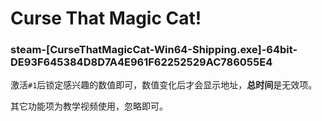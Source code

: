 # Curse That Magic Cat!

### steam-[CurseThatMagicCat-Win64-Shipping.exe]-64bit-DE93F645384D8D7A4E961F62252529AC786055E4
激活`#1`后锁定感兴趣的数值即可，数值变化后才会显示地址，**总时间**是无效项。

其它功能项为教学视频使用，忽略即可。